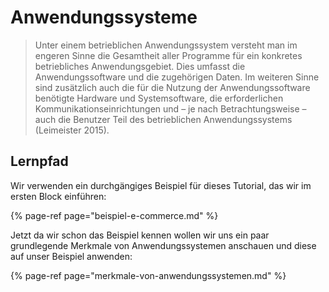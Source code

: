 # Anwendungssysteme

> Unter einem betrieblichen Anwendungssystem versteht man im engeren Sinne die Gesamtheit aller Programme für ein konkretes betriebliches Anwendungsgebiet. Dies umfasst die Anwendungssoftware und die zugehörigen Daten. Im weiteren Sinne sind zusätzlich auch die für die Nutzung der Anwendungssoftware benötigte Hardware und Systemsoftware, die erforderlichen Kommunikationseinrichtungen und – je nach Betrachtungsweise – auch die Benutzer Teil des betrieblichen Anwendungssystems \(Leimeister 2015\).

## Lernpfad

Wir verwenden ein durchgängiges Beispiel für dieses Tutorial, das wir im ersten Block einführen:

{% page-ref page="beispiel-e-commerce.md" %}

Jetzt da wir schon das Beispiel kennen wollen wir uns ein paar grundlegende Merkmale von Anwendungssystemen anschauen und diese auf unser Beispiel anwenden:

{% page-ref page="merkmale-von-anwendungssystemen.md" %}



